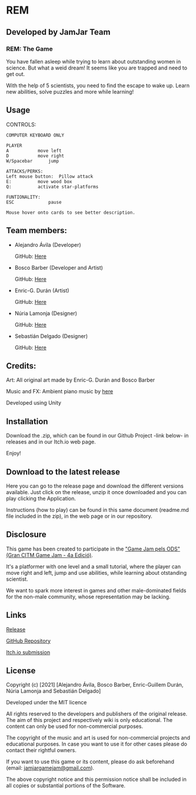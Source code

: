 # REM

## Developed by JamJar Team



### REM: The Game


You have fallen asleep while trying to learn about outstanding women in science. But what a weid dream! It seems like you are trapped and need to get out.

With the help of 5 scientists, you need to find the escape to wake up. Learn new abilities, solve puzzles and more while learning!


## Usage


CONTROLS:


	COMPUTER KEYBOARD ONLY

	PLAYER 
	A 			move left
	D 			move right
	W/Spacebar		jump 

	ATTACKS/PERKS:
	Left mouse button:	Pillow attack
	E: 			move wood box
	Q:			activate star-platforms
	
	FUNTIONALITY:
	ESC 			pause	
  
	Mouse hover onto cards to see better description.


## Team members:



 + Alejandro Ávila (Developer)

	GitHub: [Here](https://github.com/Omicrxn)


 + Bosco Barber (Developer and Artist)

	GitHub: [Here](https://github.com/boscobarberesbert)



 + Enric-G. Durán (Artist)

	GitHub: [Here](https://github.com/EnricGDV)



 + Núria Lamonja (Designer)

	GitHub: [Here](https://github.com/Needlesslord)



 + Sebastián Delgado (Designer)
 
 
	GitHub: [Here](https://github.com/Vinskky)



## Credits:


Art: All original art made by Enric-G. Durán and Bosco Barber

Music and FX: Ambient piano music by [here](https://freesound.org/people/ShadyDave/sounds/325647/)


Developed using Unity


## Installation


Download the .zip, which can be found in our Github Project -link below- in releases and in our Itch.io web page.



Enjoy!



## Download to the latest release


Here you can go to the release page and download the different versions available. Just click on the release, unzip it once downloaded and you can play clicking the Application.


Instructions (how to play) can be found in this same document (readme.md file included in the zip), in the web page or in our repository.



## Disclosure


This game has been created to participate in the ["Game Jam pels ODS" (Gran CITM Game Jam - 4a Edició)](https://itch.io/jam/gran-citm-game-jam-4a-edicio).


It's a platformer with one level and a small tutorial, where the player can move right and left, jump and use abilities, while learning about otstanding scientist.


We want to spark more interest in games and other male-dominated fields for the non-male community, whose representation may be lacking.



## Links

[Release](https://github.com/Vinskky/CITM_JAM2021/releases/tag/v1.0)

[GitHub Repository](https://github.com/Vinskky/CITM_JAM2021)

[Itch.io submission](https://itch.io/jam/gran-citm-game-jam-4a-edicio/rate/907864)


## License


Copyright (c) [2021] [Alejandro Ávila, Bosco Barber, Enric-Guillem Durán, Núria Lamonja and Sebastián Delgado]


Developed under the MIT licence


All rights reserved to the developers and publishers of the original release. 
The aim of this project and respectively wiki is only educational. 
The content can only be used for non-commercial purposes. 


The copyright of the music and art is used for non-commercial projects and educational purposes.
In case you want to use it for other cases please do contact their rightful owners.


If you want to use this game or its content, please do ask beforehand (email: jamjargamejam@gmail.com).


The above copyright notice and this permission notice shall be included in all
copies or substantial portions of the Software.
